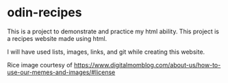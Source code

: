 # odin-recipes

This is a project to demonstrate and practice my html ability. This project is a recipes website made using html.

I will have used lists, images, links, and git while creating this website.

Rice image courtesy of https://www.digitalmomblog.com/about-us/how-to-use-our-memes-and-images/#license
